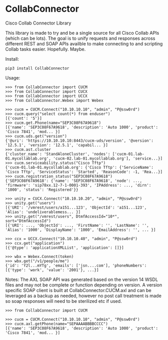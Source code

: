 # CollabConnector
 Cisco Collab Connector Library

This library is made to try and be a single source for all Cisco Collab APIs (which can be lots). The goal is to unify requests and responses across different REST and SOAP APIs availble to make connecting to and scripting Collab tasks easier.  Hopefully.  Maybe.

Install:
```
pip3 install CollabConnector
```

Usage:
```commandline
>>> from CollabConnector import CUCM
>>> from CollabConnector import CUCX
>>> from CollabConnector import UCCX
>>> from CollabConnector.Webex import Webex

>>> cucm = CUCM.Connect("10.10.10.10", "admin", "P@ssw0rd")
>>> cucm.query("select count(*) from enduser")
[{'count': '5'}]
>>> cucm.get.Phone(name="SEP3C08F67A9618")
[{'name': 'SEP3C08F67A9618', 'description': 'Auto 1000', 'product': 'Cisco 7841', 'mod... }]
>>> cucm.uds.get("version")
{'@uri': 'https://10.10.10.10:8443/cucm-uds/version', '@version': '12.5.1', 'version': '12.5.1', 'capabil... }]
>>> cucm.ast.cluster
{'cluster_name': 'StandAloneCluster', 'nodes': ['cucm-01.lab-01.mycollablab.org', 'cucm-02.lab-01.mycollablab.org'], 'service...}]
>>> cucm.serviceability.status("Cisco Tftp")
{'cucm-01.lab-01.mycollablab.org': {'Cisco Tftp': {'ServiceName': 'Cisco Tftp', 'ServiceStatus': 'Started', 'ReasonCode': -1, 'Rea...}]
>>> cucm.registration_status("SEP3C08F67A9618")
{'SEP3C08F67A9618': {'name': 'SEP3C08F67A9618', 'node': ..., 'firmware': 'sip78xx.12-7-1-0001-393', 'IPAddress': ..., 'dirn': '1000', 'status': 'Registered'}}

>>> unity = CUCX.Connect("10.10.10.20", "admin", "P@ssw0rd")
>>> unity.get("users")
[{'URI': '/vmrest/users/a151...123', 'ObjectId': 'a151...123', 'Alias': 'undeliverablemess... }]
>>> unity.get("/vmrest/users", DtmfAccessId="10*", sort="DtmfAccessId")
[{'URI': ..., 'ObjectId': ..., 'FirstName': '', 'LastName': '', 'Alias': '1000', 'DisplayName': '1000', 'EmailAddress': '', ... }]

>>> ccx = UCCX.Connect("10.10.10.40", "admin", "P@ssw0rd")
>>> ccx.get("application")
[{'@type': 'applicationXMLList', 'application': []}]

>>> wbx = Webex.Connect(token)
>>> wbx.get("/v1/people/me")
{'id': 'Y2l...mYTg', 'emails': ['jsn....com'], 'phoneNumbers': [{'type': 'work', 'value': '2001'}, ...}]
```

Notes:
The AXL SOAP API was generated based on the version 14 WSDL files and may not be complete or function depending on version. A version specific SOAP client is built at CollabConnector.CUCM.axl and can be leveraged as a backup as needed, however no post call treatment is made so soap responses will need to be sterilized etc if used.
```commandline
>>> from CollabConnector import CUCM

>>> cucm = CUCM.Connect("10.10.10.10", "admin", "P@ssw0rd")
>>> cucm.axl.getPhone(name="SEPAAAABBBBCCCC")
[{'name': 'SEP3C08F67A9618', 'description': 'Auto 1000', 'product': 'Cisco 7841', 'mod... }]
```